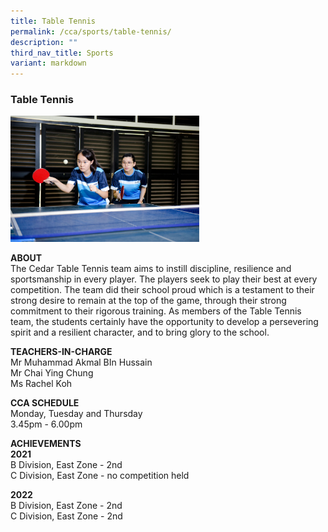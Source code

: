 ```yaml
---
title: Table Tennis
permalink: /cca/sports/table-tennis/
description: ""
third_nav_title: Sports
variant: markdown
---
```

### Table Tennis 

<img src="/images/sports5.png" style="width:60%">

**ABOUT**  <br>
The Cedar Table Tennis team aims to instill discipline, resilience and sportsmanship in every player. The players seek to play their best at every competition. The team did their school proud which is a testament to their strong desire to remain at the top of the game, through their strong commitment to their rigorous training. As members of the Table Tennis team, the students certainly have the opportunity to develop a persevering spirit and a resilient character, and to bring glory to the school.

  
**TEACHERS-IN-CHARGE**  <br>
Mr Muhammad Akmal BIn Hussain<br>
Mr Chai Ying Chung<br>
Ms Rachel Koh<br>


  

  
**CCA SCHEDULE**  
Monday, Tuesday and Thursday  
3.45pm - 6.00pm  
  
**ACHIEVEMENTS**  <br>
**2021**<br>
B Division, East Zone - 2nd<br>
C Division, East Zone - no competition held

  

**2022**<br>
B Division, East Zone - 2nd<br>
C Division, East Zone - 2nd